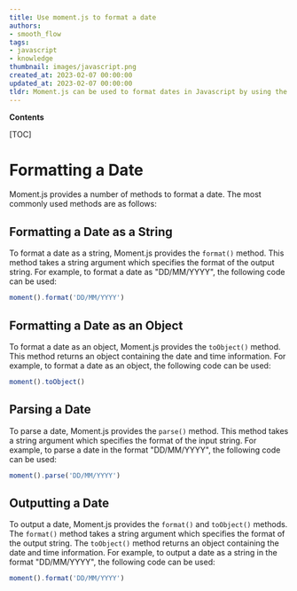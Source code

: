 ```yaml
---
title: Use moment.js to format a date
authors:
- smooth_flow
tags:
- javascript
- knowledge
thumbnail: images/javascript.png
created_at: 2023-02-07 00:00:00
updated_at: 2023-02-07 00:00:00
tldr: Moment.js can be used to format dates in Javascript by using the .format() method.
---
```


**Contents**

[TOC]

# Formatting a Date
 Moment.js provides a number of methods to format a date. The most commonly used methods are as follows:

## Formatting a Date as a String
To format a date as a string, Moment.js provides the `format()` method. This method takes a string argument which specifies the format of the output string. For example, to format a date as "DD/MM/YYYY", the following code can be used:

```javascript
moment().format('DD/MM/YYYY')
```

## Formatting a Date as an Object
To format a date as an object, Moment.js provides the `toObject()` method. This method returns an object containing the date and time information. For example, to format a date as an object, the following code can be used:

```javascript
moment().toObject()
```

## Parsing a Date
To parse a date, Moment.js provides the `parse()` method. This method takes a string argument which specifies the format of the input string. For example, to parse a date in the format "DD/MM/YYYY", the following code can be used:

```javascript
moment().parse('DD/MM/YYYY')
```

## Outputting a Date
To output a date, Moment.js provides the `format()` and `toObject()` methods. The `format()` method takes a string argument which specifies the format of the output string. The `toObject()` method returns an object containing the date and time information. For example, to output a date as a string in the format "DD/MM/YYYY", the following code can be used:

```javascript
moment().format('DD/MM/YYYY')
```
